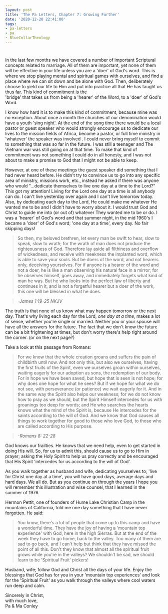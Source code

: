```yaml
---
layout: post
title: 'The Pa Letters, Chapter 7: Growing Further'
date: '2020-12-20 22:41:00'
tags:
- pa-letters
- pa
- BlueCollarTheology
---
```


# 

In the last few months we have covered a number of important Scriptural concepts related to marriage. All of them are important, yet none of them will be effective in your life unless you are a 'doer' of God's word. This is where we stop playing mental and spiritual games with ourselves, and find a place where we can sit down and be alone with God. Then, deliberately choose to yield our life to Him and put into practice all that He has taught us thus far. This kind of commitment is the  
'bridge' that takes us from being a 'hearer' of the Word, to a 'doer' of God's Word.

I know how hard it is to make this kind of commitment, because mine was no exception. About once a month the churches of our denomination would have a youth 'sing night'. At the end of the song time there would be a local pastor or guest speaker who would strongly encourage us to dedicate our lives to the mission fields of Africa, become a pastor, or full time ministry in 'whatever' the speaker was involved . I could never bring myself to commit to something that was so far in the future. I was still a teenager and The Vietnam war was still going on at that time. To make that kind of commitment was not something I could do in all honesty, and I was not about to make a promise to God that I might not be able to keep.

However, at one of these meetings the guest speaker did something that I had never heard before. He didn't try to convince us to go into any specific area of ministry, missions work, etc., instead he asked if there was anyone who would "...dedicate themselves to live one day at a time to the Lord?" This got my attention! Living for the Lord one day at a time is all anybody can do. I can't live yesterday over again and I can't live tomorrow today. Also, by dedicating each day to the Lord, He could make me whatever He wanted me to be and I didn't have to worry about it. I would trust God and Christ to guide me into (or out of) whatever They wanted me to be or do. I was a 'hearer' of God's word and that summer night, in the mid 1960's I became a 'doer' of God's word; 'one day at a time', every day. No fair skipping days!

> So then, my beloved brethren, let every man be swift to hear, slow to speak, slow to wrath; for the wrath of man does not produce the righteousness of God. Therefore lay aside all filthiness and overflow of wickedness, and receive with meekness the implanted word, which is able to save your souls. But be doers of the word, and not hearers only, deceiving yourselves. For if anyone is a hearer of the word and not a doer, he is like a man observing his natural face in a mirror; for he observes himself, goes away, and immediately forgets what kind of man he was. But he who looks into the perfect law of liberty and continues in it, and is not a forgetful hearer but a doer of the work, this one will be blessed in what he does.

> _-James 1:19-25 NKJV_

The truth is that none of us know what may happen tomorrow or the next day. That's why living each day for the Lord, _one day at a time_, makes a lot of sense, whether you're single or married. Neither you or your spouse will have all the answers for the future. The fact that we don't know the future can be a bit frightening at times, but don't worry there's help right around the corner. (or on the next page?)

Take a look at this passage from Romans:

> For we know that the whole creation groans and suffers the pain of childbirth until now. And not only this, but also we ourselves, having the first fruits of the Spirit, even we ourselves groan within ourselves, waiting eagerly for our adoption as sons, the redemption of our body. For in hope we have been saved, but hope that is seen is not hope; for why does one hope for what he sees? But if we hope for what we do not see, with perseverance (or patience) we wait eagerly for it. And in the same way the Spirit also helps our weakness; for we do not know how to pray as we should, but the Spirit Himself intercedes for us with groanings too deep for words; and He who searches the hearts knows what the mind of the Spirit is, because He intercedes for the saints according to the will of God. And we know that God causes all things to work together for good to those who love God, to those who are called according to His purpose.

> _-Romans 8: 22-28_

God knows our frailties. He knows that we need help, even to get started in doing His will. So, for us to admit this, should cause us to go to Him in prayer; asking the Holy Spirit to help us pray correctly and be encouraged that His Spirit 'intercedes for us according to the will of God'.

As you walk together as husband and wife, dedicating yourselves to; 'live for Christ one day at a time', you will have good days, average days and hard days. We all do. But as you continue on through the years I hope you will remember this illustration and wise counsel, that I learned in the summer of 1976.

Hermon Pettit, one of founders of Hume Lake Christian Camp in the mountains of California, told me one day something that I have never forgotten. He said:

> You know, there's a lot of people that come up to this camp and have a wonderful time. They have the joy of having a 'mountain top experience' with God, here in the high Sierras. But at the end of the week they have to go home, back to the valley. Too many of them are sad to go back, and I can't help but think that they have missed the point of all this. Don't they know that almost all the spiritual fruit grows while you're in the valleys? We shouldn't be sad, we should learn to be 'Spiritual Fruit' pickers!

Husband, wife; follow God and Christ all the days of your life. Enjoy the blessings that God has for you in your 'mountain top experiences' and look for the 'Spiritual Fruit' as you walk through the valleys where cool waters run deep and calm.

Sincerely in Christ,  
with much love,  
Pa & Ma Conley

